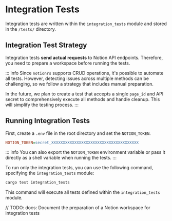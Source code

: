 # Integration Tests

Integration tests are written within the `integration_tests` module and stored in the `/tests/` directory.

## Integration Test Strategy

Integration tests **send actual requests** to Notion API endpoints. Therefore, you need to prepare a workspace before running the tests.

::: info
Since `notionrs` supports CRUD operations, it's possible to automate all tests. However, detecting issues across multiple methods can be challenging, so we follow a strategy that includes manual preparation.

In the future, we plan to create a test that accepts a single `page_id` and API secret to comprehensively execute all methods and handle cleanup. This will simplify the testing process.
:::

## Running Integration Tests

First, create a `.env` file in the root directory and set the `NOTION_TOKEN`.

```ini
NOTION_TOKEN=secret_XXXXXXXXXXXXXXXXXXXXXXXXXXXXXXXXXXXXXX
```

::: info
You can also export the `NOTION_TOKEN` environment variable or pass it directly as a shell variable when running the tests.
:::

To run only the integration tests, you can use the following command, specifying the `integration_tests` module:

```bash
cargo test integration_tests
```

This command will execute all tests defined within the `integration_tests` module.

// TODO: docs: Document the preparation of a Notion workspace for integration tests

